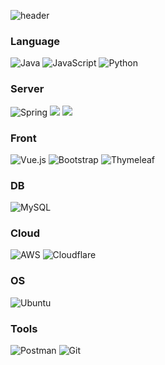 ![header](https://capsule-render.vercel.app/api?type=waving&color=0:FFD159,100:C0EB6A&height=280&section=header&text=🐈‍⬛@YewonKimMe&fontSize=80)

### Language
![Java](https://img.shields.io/badge/java-007396.svg?style=flat&logo=openjdk&logoColor=white)
![JavaScript](https://img.shields.io/badge/javascript-%23323330.svg?style=flat&logo=javascript&logoColor=%23F7DF1E)
![Python](https://img.shields.io/badge/python-3670A0?style=flat&logo=python&logoColor=ffdd54)

### Server
![Spring](https://img.shields.io/badge/spring-%236DB33F.svg?style=flat&logo=spring&logoColor=white)
<img src="https://img.shields.io/badge/Spring Boot-6DB33F?style=flat&logo=SpringBoot&logoColor=white">
<img src="https://img.shields.io/badge/Spring Security-6DB33F?style=flat&logo=SpringSecurity&logoColor=white">

### Front
![Vue.js](https://img.shields.io/badge/vuejs-%2335495e.svg?style=flat&logo=vuedotjs&logoColor=%234FC08D)
![Bootstrap](https://img.shields.io/badge/bootstrap-%238511FA.svg?style=flat&logo=bootstrap&logoColor=white)
![Thymeleaf](https://img.shields.io/badge/Thymeleaf-%23005C0F.svg?style=flat&logo=Thymeleaf&logoColor=white)

### DB
![MySQL](https://img.shields.io/badge/mysql-4479A1.svg?style=flat&logo=mysql&logoColor=white)

### Cloud
![AWS](https://img.shields.io/badge/AWS-232f3e.svg?style=flat&logo=amazonwebservices&logoColor=white)
![Cloudflare](https://img.shields.io/badge/Cloudflare-F38020?style=flat&logo=Cloudflare&logoColor=white)

### OS
![Ubuntu](https://img.shields.io/badge/Ubuntu-E95420?style=flat&logo=ubuntu&logoColor=white)

### Tools
![Postman](https://img.shields.io/badge/Postman-FF6C37?style=flat&logo=postman&logoColor=white)
![Git](https://img.shields.io/badge/git-%23F05033.svg?style=flat&logo=git&logoColor=white)
<!--![Docker](https://img.shields.io/badge/docker-%230db7ed.svg?style=for-the-badge&logo=docker&logoColor=white)-->
<!--
**YewonKimMe/YewonKimMe** is a ✨ _special_ ✨ repository because its `README.md` (this file) appears on your GitHub profile.

Here are some ideas to get you started:

- 🔭 I’m currently working on ...
- 🌱 I’m currently learning ...
- 👯 I’m looking to collaborate on ...
- 🤔 I’m looking for help with ...
- 💬 Ask me about ...
- 📫 How to reach me: ...
- 😄 Pronouns: ...
- ⚡ Fun fact: ...
-->
